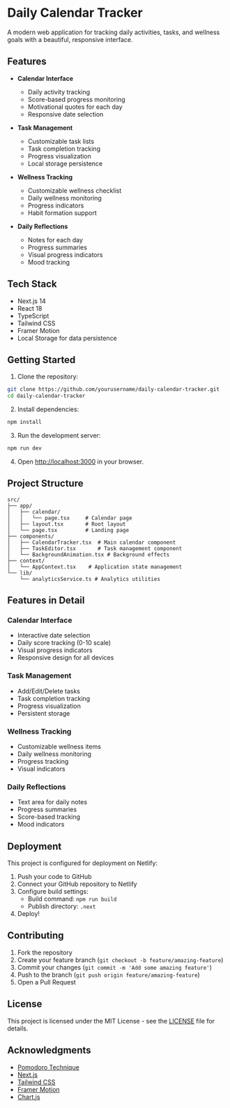 # Daily Calendar Tracker

A modern web application for tracking daily activities, tasks, and wellness goals with a beautiful, responsive interface.

## Features

- **Calendar Interface**
  - Daily activity tracking
  - Score-based progress monitoring
  - Motivational quotes for each day
  - Responsive date selection

- **Task Management**
  - Customizable task lists
  - Task completion tracking
  - Progress visualization
  - Local storage persistence

- **Wellness Tracking**
  - Customizable wellness checklist
  - Daily wellness monitoring
  - Progress indicators
  - Habit formation support

- **Daily Reflections**
  - Notes for each day
  - Progress summaries
  - Visual progress indicators
  - Mood tracking

## Tech Stack

- Next.js 14
- React 18
- TypeScript
- Tailwind CSS
- Framer Motion
- Local Storage for data persistence

## Getting Started

1. Clone the repository:
```bash
git clone https://github.com/yourusername/daily-calendar-tracker.git
cd daily-calendar-tracker
```

2. Install dependencies:
```bash
npm install
```

3. Run the development server:
```bash
npm run dev
```

4. Open [http://localhost:3000](http://localhost:3000) in your browser.

## Project Structure

```
src/
├── app/
│   ├── calendar/
│   │   └── page.tsx     # Calendar page
│   ├── layout.tsx       # Root layout
│   └── page.tsx         # Landing page
├── components/
│   ├── CalendarTracker.tsx  # Main calendar component
│   ├── TaskEditor.tsx       # Task management component
│   └── BackgroundAnimation.tsx # Background effects
├── context/
│   └── AppContext.tsx    # Application state management
└── lib/
    └── analyticsService.ts # Analytics utilities
```

## Features in Detail

### Calendar Interface
- Interactive date selection
- Daily score tracking (0-10 scale)
- Visual progress indicators
- Responsive design for all devices

### Task Management
- Add/Edit/Delete tasks
- Task completion tracking
- Progress visualization
- Persistent storage

### Wellness Tracking
- Customizable wellness items
- Daily wellness monitoring
- Progress tracking
- Visual indicators

### Daily Reflections
- Text area for daily notes
- Progress summaries
- Score-based tracking
- Mood indicators

## Deployment

This project is configured for deployment on Netlify:

1. Push your code to GitHub
2. Connect your GitHub repository to Netlify
3. Configure build settings:
   - Build command: `npm run build`
   - Publish directory: `.next`
4. Deploy!

## Contributing

1. Fork the repository
2. Create your feature branch (`git checkout -b feature/amazing-feature`)
3. Commit your changes (`git commit -m 'Add some amazing feature'`)
4. Push to the branch (`git push origin feature/amazing-feature`)
5. Open a Pull Request

## License

This project is licensed under the MIT License - see the [LICENSE](LICENSE) file for details.

## Acknowledgments

- [Pomodoro Technique](https://francescocirillo.com/pages/pomodoro-technique)
- [Next.js](https://nextjs.org/)
- [Tailwind CSS](https://tailwindcss.com/)
- [Framer Motion](https://www.framer.com/motion/)
- [Chart.js](https://www.chartjs.org/) 